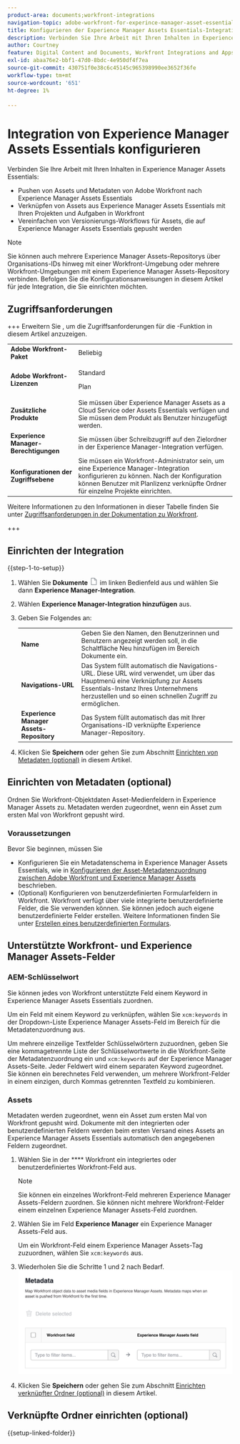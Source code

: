 ```yaml
---
product-area: documents;workfront-integrations
navigation-topic: adobe-workfront-for-experince-manager-asset-essentials
title: Konfigurieren der Experience Manager Assets Essentials-Integration
description: Verbinden Sie Ihre Arbeit mit Ihren Inhalten in Experience Manager Assets Essentials.
author: Courtney
feature: Digital Content and Documents, Workfront Integrations and Apps
exl-id: abaa76e2-bbf1-47d0-8bdc-4e950df4f7ea
source-git-commit: 430751f0e38c6c45145c965398990ee3652f36fe
workflow-type: tm+mt
source-wordcount: '651'
ht-degree: 1%

---
```


# Integration von Experience Manager Assets Essentials konfigurieren

Verbinden Sie Ihre Arbeit mit Ihren Inhalten in Experience Manager Assets Essentials&#x200B;:

* Pushen von Assets und Metadaten von Adobe Workfront nach Experience Manager Assets Essentials&#x200B;
* Verknüpfen von Assets aus Experience Manager Assets Essentials mit Ihren Projekten und Aufgaben in Workfront&#x200B;
* Vereinfachen von Versionierungs-Workflows für Assets, die auf Experience Manager Assets Essentials gepusht werden

>[!NOTE]
>
>Sie können auch mehrere Experience Manager Assets-Repositorys über Organisations-IDs hinweg mit einer Workfront-Umgebung oder mehrere Workfront-Umgebungen mit einem Experience Manager Assets-Repository verbinden. Befolgen Sie die Konfigurationsanweisungen in diesem Artikel für jede Integration, die Sie einrichten möchten.

## Zugriffsanforderungen

+++ Erweitern Sie , um die Zugriffsanforderungen für die -Funktion in diesem Artikel anzuzeigen.

<table>
  <tr>
   <td><strong>Adobe Workfront-Paket</strong>
   </td>
   <td>Beliebig
   </td>
  </tr>
  <tr>
   <td><strong>Adobe Workfront-Lizenzen</strong>
   </td>
   <td>
   <p>Standard</p>
   <p>Plan</p>
   </td>
  </tr>
  <tr>
   <td><strong>Zusätzliche Produkte</strong>
   </td>
   <td>Sie müssen über Experience Manager Assets as a Cloud Service oder Assets Essentials verfügen und Sie müssen dem Produkt als Benutzer hinzugefügt werden.
   </td>
  </tr>
  <tr>
   <td><strong>Experience Manager-Berechtigungen</strong>
   </td>
   <td>Sie müssen über Schreibzugriff auf den Zielordner in der Experience Manager-Integration verfügen.
   </td>
  </tr>
  <tr>
   <td><strong>Konfigurationen der Zugriffsebene</strong>
   </td>
   <td>Sie müssen ein Workfront-Administrator sein, um eine Experience Manager-Integration konfigurieren zu können. Nach der Konfiguration können Benutzer mit Planlizenz verknüpfte Ordner für einzelne Projekte einrichten.
   </td>
  </tr>
</table>

Weitere Informationen zu den Informationen in dieser Tabelle finden Sie unter [Zugriffsanforderungen in der Dokumentation zu Workfront](/help/quicksilver/administration-and-setup/add-users/access-levels-and-object-permissions/access-level-requirements-in-documentation.md).

+++

## Einrichten der Integration

{{step-1-to-setup}}

1. Wählen Sie **Dokumente** ![Dokumentensymbol](assets/document-icon.png) im linken Bedienfeld aus und wählen Sie dann **Experience Manager-Integration**.
1. Wählen **Experience Manager-Integration hinzufügen** aus.
1. Geben Sie Folgendes an:

   <table>
   <tr>
      <td><strong>Name</strong>
      </td>
      <td>Geben Sie den Namen, den Benutzerinnen und Benutzern angezeigt werden soll, in die Schaltfläche Neu hinzufügen im Bereich Dokumente ein.
      </td>
   </tr>
   <tr>
      <td><strong>Navigations-URL</strong>
      </td>
      <td>Das System füllt automatisch die Navigations-URL. Diese URL wird verwendet, um über das Hauptmenü eine Verknüpfung zur Assets Essentials-Instanz Ihres Unternehmens herzustellen und so einen schnellen Zugriff zu ermöglichen.
      </td>
   </tr>
   <tr>
      <td>
      <strong>Experience Manager Assets-Repository</strong>
      </td>
      <td>
      Das System füllt automatisch das mit Ihrer Organisations-ID verknüpfte Experience Manager-Repository.
      </td>
   </tr>
   </table>

1. Klicken Sie **Speichern** oder gehen Sie zum Abschnitt [Einrichten von Metadaten (optional)](#set-up-metadata-optional) in diesem Artikel.


## Einrichten von Metadaten (optional)

Ordnen Sie Workfront-Objektdaten Asset-Medienfeldern in Experience Manager Assets zu. Metadaten werden zugeordnet, wenn ein Asset zum ersten Mal von Workfront gepusht wird.


### Voraussetzungen

Bevor Sie beginnen, müssen Sie

* Konfigurieren Sie ein Metadatenschema in Experience Manager Assets Essentials, wie in [Konfigurieren der Asset-Metadatenzuordnung zwischen Adobe Workfront und Experience Manager Assets](https://experienceleague.adobe.com/en/docs/experience-manager-cloud-service/content/assets/integrations/configure-asset-metadata-mapping) beschrieben.
* (Optional) Konfigurieren von benutzerdefinierten Formularfeldern in Workfront. Workfront verfügt über viele integrierte benutzerdefinierte Felder, die Sie verwenden können. Sie können jedoch auch eigene benutzerdefinierte Felder erstellen. Weitere Informationen finden Sie unter [Erstellen eines benutzerdefinierten Formulars](/help/quicksilver/administration-and-setup/customize-workfront/create-manage-custom-forms/form-designer/design-a-form/design-a-form.md).

## Unterstützte Workfront- und Experience Manager Assets-Felder

### AEM-Schlüsselwort

Sie können jedes von Workfront unterstützte Feld einem Keyword in Experience Manager Assets Essentials zuordnen.

Um ein Feld mit einem Keyword zu verknüpfen, wählen Sie `xcm:keywords` in der Dropdown-Liste Experience Manager Assets-Feld im Bereich für die Metadatenzuordnung aus.

Um mehrere einzeilige Textfelder Schlüsselwörtern zuzuordnen, geben Sie eine kommagetrennte Liste der Schlüsselwortwerte in die Workfront-Seite der Metadatenzuordnung ein und `xcm:keywords` auf der Experience Manager Assets-Seite. Jeder Feldwert wird einem separaten Keyword zugeordnet. Sie können ein berechnetes Feld verwenden, um mehrere Workfront-Felder in einem einzigen, durch Kommas getrennten Textfeld zu kombinieren.

<!--
Look for essentials article
For more information on keywords in Experience Manager Assets, including how to create and manage keywords, see [Administering Tags]( https://experienceleague.adobe.com/docs/experience-manager-64/administering/contentmanagement/tags.html?lang=en).
-->


### Assets

Metadaten werden zugeordnet, wenn ein Asset zum ersten Mal von Workfront gepusht wird. Dokumente mit den integrierten oder benutzerdefinierten Feldern werden beim ersten Versand eines Assets an Experience Manager Assets Essentials automatisch den angegebenen Feldern zugeordnet.

1. Wählen Sie in der **** Workfront ein integriertes oder benutzerdefiniertes Workfront-Feld aus.

   >[!NOTE]
   >
   >Sie können ein einzelnes Workfront-Feld mehreren Experience Manager Assets-Feldern zuordnen. Sie können nicht mehrere Workfront-Felder einem einzelnen Experience Manager Assets-Feld zuordnen.

1. Wählen Sie im Feld **Experience Manager** ein Experience Manager Assets-Feld aus.

   Um ein Workfront-Feld einem Experience Manager Assets-Tag zuzuordnen, wählen Sie `xcm:keywords` aus.

1. Wiederholen Sie die Schritte 1 und 2 nach Bedarf.
   ![Aktivieren von Metadaten](assets/metadata-assets-essentials.png)
1. Klicken Sie **Speichern** oder gehen Sie zum Abschnitt [Einrichten verknüpfter Ordner (optional)](#set-up-linked-folders-optional) in diesem Artikel.


## Verknüpfte Ordner einrichten (optional)

{{setup-linked-folder}}
